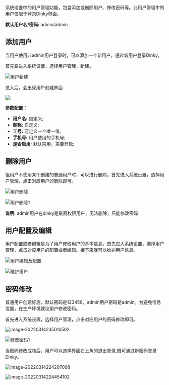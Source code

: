 系统设置中的用户管理功能，包含添加或删除用户、修改密码等。此用户管理中的用户仅限于登录Dinky界面。

**默认用户名/密码:** admin/admin

## 添加用户

当用户使用非admin用户登录时，可以添加一个新用户，通过新用户登录Dinky。

首先要进入<span style="">系统设置</span>，选择<span>用户管理</span>，新建。

![用户新建](http://www.aiwenmo.com/dinky/dev/docs/%E7%94%A8%E6%88%B7%E6%96%B0%E5%BB%BA.png)

进入后，会出现用户创建界面

![](http://www.aiwenmo.com/dinky/dev/docs/%E5%88%9B%E5%BB%BA%E7%94%A8%E6%88%B7.png)

**参数配置：**

- **用户名:** 自定义;
- **昵称:** 自定义;
- **工号:** 可定义一个唯一值;
- **手机号:** 用户使用的手机号;
- **是否启用:** 默认禁用，需要开启;

## 删除用户

但用户不使用某个创建的普通用户时，可以进行删除。首先进入<span style="">系统设置</span>，选择<span>用户管理</span>，点击对应用户的删除即可。

![用户删除](http://www.aiwenmo.com/dinky/dev/docs/%E7%94%A8%E6%88%B7%E5%88%A0%E9%99%A4.png)

![用户删除1](http://www.aiwenmo.com/dinky/dev/docs/%E7%94%A8%E6%88%B7%E5%88%A0%E9%99%A41.png)



**说明:** admin用户在dinky是最高权限用户，无法删除，只能修改密码

## 用户配置及编辑

用户配置或者编辑是为了用户修改用户的基本信息，首先进入<span style="">系统设置</span>，选择<span>用户管理</span>，点击对应用户的配置或者编辑。接下来就可以维护用户信息。

![用户编辑及配置](http://www.aiwenmo.com/dinky/dev/docs/%E7%94%A8%E6%88%B7%E7%BC%96%E8%BE%91%E5%8F%8A%E9%85%8D%E7%BD%AE.png)

![维护用户](http://www.aiwenmo.com/dinky/dev/docs/%E7%BB%B4%E6%8A%A4%E7%94%A8%E6%88%B7.png)



## 密码修改

普通用户创建好后，默认密码是123456，admin用户密码是admin。为避免信息泄露，在生产环境建议用户修改密码。

首先进入<span style="">系统设置</span>，选择<span>用户管理</span>，点击对应用户的密码修改即可。

![image-20220314235010502](http://www.aiwenmo.com/dinky/dev/docs/image-20220314235010502.png)

![修改密码1](http://www.aiwenmo.com/dinky/dev/docs/%E4%BF%AE%E6%94%B9%E5%AF%86%E7%A0%811.png)



当密码修改成功后，用户可以选择界面右上角的退出登录,既可通过新密码登录Dinky。

![image-20220314224207098](http://www.aiwenmo.com/dinky/dev/docs/image-20220314224207098.png)



![image-20220314224454102](http://www.aiwenmo.com/dinky/dev/docs/image-20220314224454102.png)







